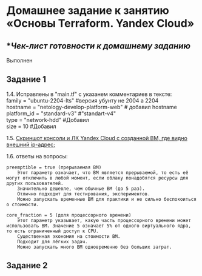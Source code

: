 # **Домашнее задание к занятию «Основы Terraform. Yandex Cloud»**

## **Чек-лист готовности к домашнему заданию*  
Выполнен  


## **Задание 1** 
1.4. Исправлены в "main.tf" с указанем комментариев в тексте:  
        family = "ubuntu-2204-lts" #версия убунту не 2004 а 2204  
        hostname    = "netology-develop-platform-web" # добавил hostname  
        platform_id = "standard-v3" #"standart-v4"  
        type     = "network-hdd" #Добавил  
        size     = 10 #Добавил  

1.5. [Скриншот консоли и ЛК Yandex Cloud с созданной ВМ, где видно внешний ip-адрес;](https://github.com/Zufo77/Netology/blob/main/03-ter-homeworks/02/Screenshot_for_HW2_1.png)  


1.6. ответы на вопросы:  
    
    preemptible = true (прерываемая ВМ)  
        Этот параметр означает, что ВМ является прерываемой, то есть её могут отключить в любой момент, если облаку понадобятся ресурсы для других пользователей.  
        Значительно дешевле, чем обычные ВМ (до 5 раз).  
        Отлично подходит для тестирования, экспериментов.  
        Можно запускать временные ВМ для практики и не сильно беспокоиться о стоимости.  

    core_fraction = 5 (доля процессорного времени)  
        Этот параметр указывает, какую часть процессорного времени может использовать ВМ. Значение 5 означает 5% от одного виртуального ядра, то есть ограниченный доступ к CPU.  
        Существенная экономия на стоимости ВМ.  
        Подходит для лёгких задач.  
        Можно запускать много ВМ одновременно без больших затрат.  
        

## **Задание 2** 

